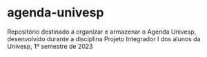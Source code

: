 # agenda-univesp
Repositório destinado a organizar e armazenar o Agenda Univesp, desenvolvido durante a disciplina Projeto Integrador I dos alunos da Univesp, 1º semestre de 2023
